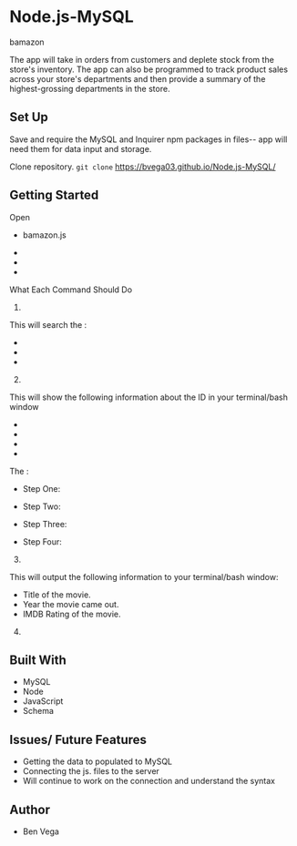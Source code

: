 # Node.js-MySQL
bamazon

The app will take in orders from customers and deplete stock from the store's inventory. The app can also be programmed to track product sales across your store's departments and then provide a summary of the highest-grossing departments in the store.


## Set Up
Save and require the MySQL and Inquirer npm packages in files-- app will need them for data input and storage.

  Clone repository. ```git clone``` https://bvega03.github.io/Node.js-MySQL/

## Getting Started
Open 

- bamazon.js

- 

- 

- 

What Each Command Should Do

1. 

This will search the :

- 

- 

- 

2. 

This will show the following information about the ID in your terminal/bash window

- 

- 

- 

- 


The :

 - Step One:

 - Step Two: 

 - Step Three: 

 - Step Four: 

3. 

This will output the following information to your terminal/bash window:

  * Title of the movie.
  * Year the movie came out.
  * IMDB Rating of the movie.

4. 


## Built With
- MySQL
- Node
- JavaScript
- Schema

## Issues/ Future Features
- Getting the data to populated to MySQL
- Connecting the js. files to the server
- Will continue to work on the connection and understand the syntax

## Author
- Ben Vega

